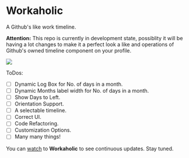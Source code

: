 # Workaholic
A Github's like work timeline.

<b>Attention:</b> This repo is currently in development state, possiblity it will be having a lot changes to make it a perfect look a like and operations of Github's owned timeline component on your profile. 

<img src="https://github.com/hemangshah/Workaholic/blob/master/Screenshots/WHLandscape.png">

ToDos:
- [ ] Dynamic Log Box for No. of days in a month.
- [ ] Dynamic Months label width for No. of days in a month.
- [ ] Show Days to Left.
- [ ] Orientation Support.
- [ ] A selectable timeline.
- [ ] Correct UI.
- [ ] Code Refactoring.
- [ ] Customization Options.
- [ ] Many many things!

You can [watch](https://github.com/hemangshah/Workaholic/subscription) to **Workaholic** to see continuous updates. Stay tuned.
